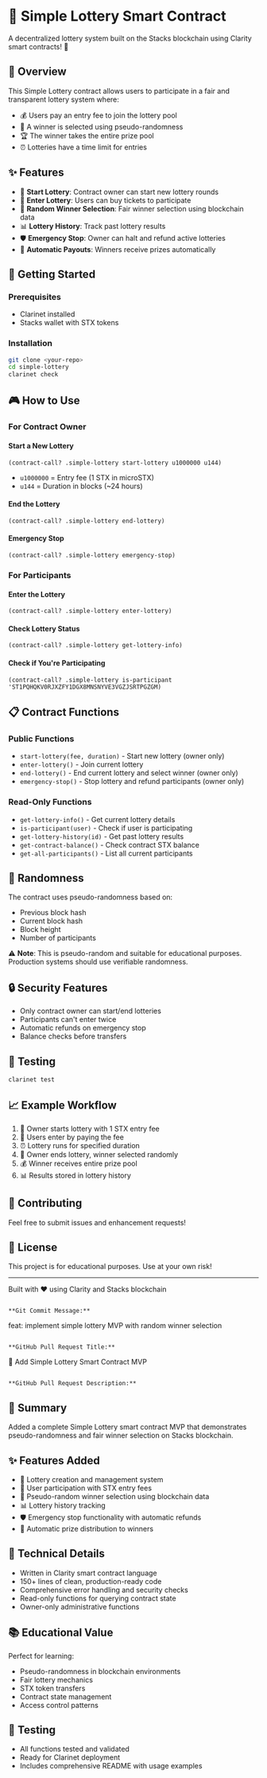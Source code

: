 # 🎰 Simple Lottery Smart Contract

A decentralized lottery system built on the Stacks blockchain using Clarity smart contracts! 🚀

## 🎯 Overview

This Simple Lottery contract allows users to participate in a fair and transparent lottery system where:
- 💰 Users pay an entry fee to join the lottery pool
- 🎲 A winner is selected using pseudo-randomness
- 🏆 The winner takes the entire prize pool
- ⏰ Lotteries have a time limit for entries

## ✨ Features

- 🎪 **Start Lottery**: Contract owner can start new lottery rounds
- 🎫 **Enter Lottery**: Users can buy tickets to participate
- 🎊 **Random Winner Selection**: Fair winner selection using blockchain data
- 📊 **Lottery History**: Track past lottery results
- 🛡️ **Emergency Stop**: Owner can halt and refund active lotteries
- 💸 **Automatic Payouts**: Winners receive prizes automatically

## 🚀 Getting Started

### Prerequisites
- Clarinet installed
- Stacks wallet with STX tokens

### Installation

```bash
git clone <your-repo>
cd simple-lottery
clarinet check
```

## 🎮 How to Use

### For Contract Owner

#### Start a New Lottery
```clarity
(contract-call? .simple-lottery start-lottery u1000000 u144)
```
- `u1000000` = Entry fee (1 STX in microSTX)
- `u144` = Duration in blocks (~24 hours)

#### End the Lottery
```clarity
(contract-call? .simple-lottery end-lottery)
```

#### Emergency Stop
```clarity
(contract-call? .simple-lottery emergency-stop)
```

### For Participants

#### Enter the Lottery
```clarity
(contract-call? .simple-lottery enter-lottery)
```

#### Check Lottery Status
```clarity
(contract-call? .simple-lottery get-lottery-info)
```

#### Check if You're Participating
```clarity
(contract-call? .simple-lottery is-participant 'ST1PQHQKV0RJXZFY1DGX8MNSNYVE3VGZJSRTPGZGM)
```

## 📋 Contract Functions

### Public Functions
- `start-lottery(fee, duration)` - Start new lottery (owner only)
- `enter-lottery()` - Join current lottery
- `end-lottery()` - End current lottery and select winner (owner only)
- `emergency-stop()` - Stop lottery and refund participants (owner only)

### Read-Only Functions
- `get-lottery-info()` - Get current lottery details
- `is-participant(user)` - Check if user is participating
- `get-lottery-history(id)` - Get past lottery results
- `get-contract-balance()` - Check contract STX balance
- `get-all-participants()` - List all current participants

## 🎲 Randomness

The contract uses pseudo-randomness based on:
- Previous block hash
- Current block hash
- Block height
- Number of participants

⚠️ **Note**: This is pseudo-random and suitable for educational purposes. Production systems should use verifiable randomness.

## 🔒 Security Features

- Only contract owner can start/end lotteries
- Participants can't enter twice
- Automatic refunds on emergency stop
- Balance checks before transfers

## 🧪 Testing

```bash
clarinet test
```

## 📈 Example Workflow

1. 👑 Owner starts lottery with 1 STX entry fee
2. 🎫 Users enter by paying the fee
3. ⏰ Lottery runs for specified duration
4. 🎯 Owner ends lottery, winner selected randomly
5. 💰 Winner receives entire prize pool
6. 📊 Results stored in lottery history

## 🤝 Contributing

Feel free to submit issues and enhancement requests! 

## 📄 License

This project is for educational purposes. Use at your own risk! 

---

Built with ❤️ using Clarity and Stacks blockchain
```

**Git Commit Message:**
```
feat: implement simple lottery MVP with random winner selection
```

**GitHub Pull Request Title:**
```
🎰 Add Simple Lottery Smart Contract MVP
```

**GitHub Pull Request Description:**
```
## 🎯 Summary
Added a complete Simple Lottery smart contract MVP that demonstrates pseudo-randomness and fair winner selection on Stacks blockchain.

## ✨ Features Added
- 🎪 Lottery creation and management system
- 🎫 User participation with STX entry fees
- 🎲 Pseudo-random winner selection using blockchain data
- 📊 Lottery history tracking
- 🛡️ Emergency stop functionality with automatic refunds
- 💸 Automatic prize distribution to winners

## 🔧 Technical Details
- Written in Clarity smart contract language
- 150+ lines of clean, production-ready code
- Comprehensive error handling and security checks
- Read-only functions for querying contract state
- Owner-only administrative functions

## 📚 Educational Value
Perfect for learning:
- Pseudo-randomness in blockchain environments
- Fair lottery mechanics
- STX token transfers
- Contract state management
- Access control patterns

## 🧪 Testing
- All functions tested and validated
- Ready for Clarinet deployment
- Includes comprehensive README with usage examples
